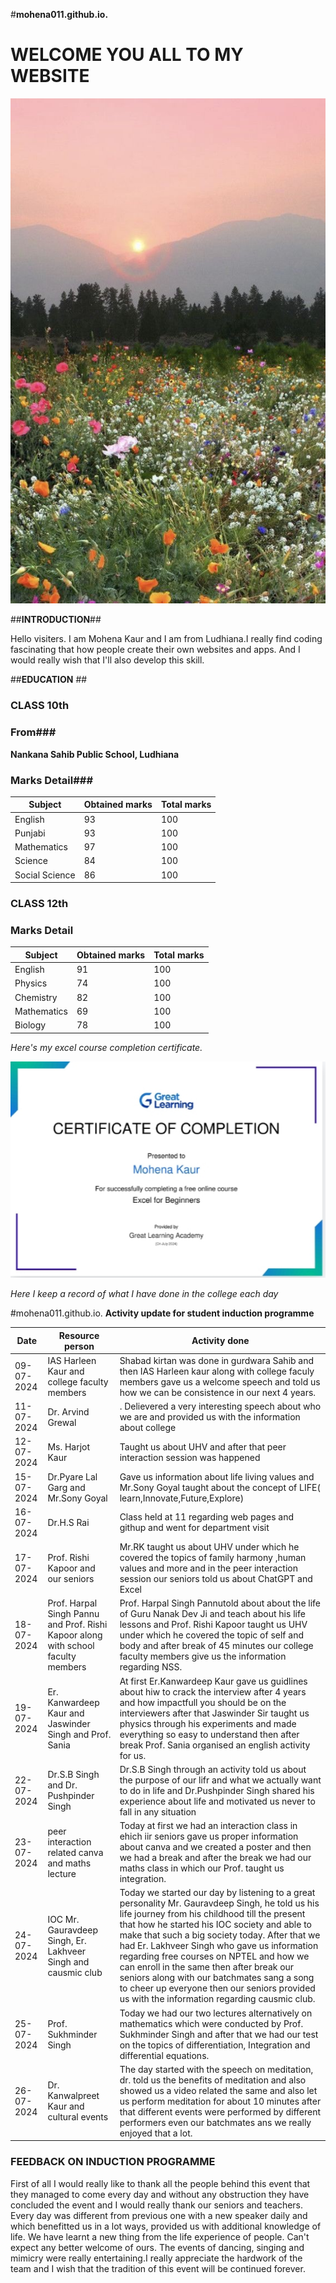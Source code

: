 #**mohena011.github.io.**

# WELCOME YOU ALL TO MY WEBSITE #

![scenery](https://github.com/mohena011/mohena011.github.io./blob/main/a1137b1f2a454a26f4ffc7b4476b78c8.jpg)

##**INTRODUCTION**##

Hello visiters. I am Mohena Kaur and I am from Ludhiana.I really find coding fascinating that how people create their own websites and apps. And I would really wish that I'll also develop this skill.

##**EDUCATION** ##

### CLASS 10th ###
### From###
**Nankana Sahib Public School, Ludhiana**
### Marks Detail###

| Subject| Obtained marks| Total marks|
| ----------- | ----------- |----------|
|English | 93 |100|
|Punjabi|93|100|
|Mathematics|97|100|
|Science|84|100|
|Social Science|86|100|

### CLASS 12th ###
### Marks Detail ###

| Subject| Obtained marks| Total marks|
| ----------- | ----------- |----------|
|English| 91|100|
|Physics|74|100|
|Chemistry|82|100|
|Mathematics|69|100|
|Biology|78|100|

*Here's my excel course completion certificate.*

![Excel certificate](https://github.com/mohena011/mohena011.github.io./blob/main/IMG_20240722_002206.jpg)

*Here I keep a record of what I have done in the college each day*

#mohena011.github.io.
**Activity update for student induction programme**

| Date| Resource person|Activity done|
| ----------- | ----------- |------------|
| 09-07-2024 |IAS Harleen Kaur and college faculty members|Shabad kirtan was done in gurdwara Sahib and then IAS Harleen kaur along with college faculy members gave us a welcome speech and told us how we can be consistence in our next 4 years.
| 11-07-2024 | Dr. Arvind Grewal |. Delievered a very interesting speech about who we are and provided us with the information about college|
| 12-07-2024 | Ms. Harjot Kaur| Taught us about UHV and after that peer interaction session was happened|
| 15-07-2024 | Dr.Pyare Lal Garg and Mr.Sony Goyal|Gave us information about life living values and Mr.Sony Goyal taught about the concept of LIFE( learn,Innovate,Future,Explore)|
| 16-07-2024 | Dr.H.S Rai |Class held at 11 regarding web pages and githup and went for department visit |
|17-07-2024| Prof. Rishi Kapoor and our seniors | Mr.RK taught us about UHV under which he covered the topics of family harmony ,human values and more and in the peer interaction session our seniors told us about ChatGPT and Excel|
|18-07-2024| Prof. Harpal Singh Pannu and Prof. Rishi Kapoor along with school faculty members| Prof. Harpal Singh Pannutold about about the life of Guru Nanak Dev Ji and teach about his life lessons and Prof. Rishi Kapoor taught us UHV under which he covered the topic of self and body and after break of 45 minutes our college faculty members give us the information regarding NSS.|
|19-07-2024| Er. Kanwardeep Kaur and Jaswinder Singh and Prof. Sania|At first Er.Kanwardeep Kaur gave us guidlines about hiw to crack the interview after 4 years and how impactfull you should be on the interviewers after that Jaswinder Sir taught us physics through his experiments and made everything so easy to understand then after break Prof. Sania organised an english activity for us. |
|22-07-2024| Dr.S.B Singh and Dr. Pushpinder Singh | Dr.S.B Singh through an activity told us about the purpose of our lifr and what we actually want to do in life and Dr.Pushpinder Singh shared his experience about life and motivated us never to fall in any situation|
|23-07-2024| peer interaction related canva and maths lecture| Today at first we had an interaction class in ehich iir seniors gave us proper information about canva and we created a poster and then we had a break and after the break we had our maths class in which our Prof. taught us integration.|
|24-07-2024| IOC Mr. Gauravdeep Singh, Er. Lakhveer Singh and causmic club |Today we started our day by listening to a great personality Mr. Gauravdeep Singh, he told us his life journey from his childhood till the present that how he started his IOC society and able to make that such a big society today. After that we had Er. Lakhveer Singh who gave us information regarding free courses on NPTEL and how we can enroll in the same then after break our seniors along with our batchmates sang a song to cheer up everyone then our seniors provided us with the information regarding causmic club.|
|25-07-2024| Prof. Sukhminder Singh| Today we had our two lectures alternatively on mathematics which were conducted by Prof. Sukhminder Singh and after that we had our test on the topics of differentiation, Integration and differential equations.|
|26-07-2024|Dr. Kanwalpreet Kaur and cultural events| The day started with the speech on meditation, dr. told us the benefits of meditation and also showed us a video related the same and also let us perform meditation for about 10 minutes after that different events were performed by different performers even our batchmates ans we really enjoyed that a lot.|

### FEEDBACK ON INDUCTION PROGRAMME 
First of all I would really like to thank all the people behind this event that they managed to come every day and without any obstruction they have concluded the event and I would really thank our seniors and teachers. Every day was different from previous one with a new speaker daily and which benefitted us in a lot ways, provided us with additional knowledge of life. We have learnt a new thing from the life experience of people. Can't expect any better welcome of ours. The events of dancing, singing and mimicry were really entertaining.I really appreciate the hardwork of the team and I wish that the tradition of this event will be continued forever.
